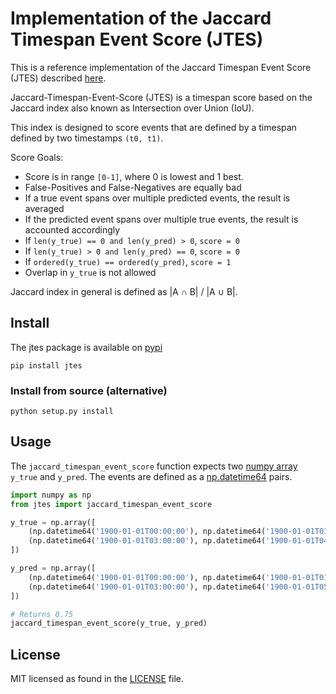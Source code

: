 # Implementation of the Jaccard Timespan Event Score (JTES)

This is a reference implementation of the Jaccard Timespan Event Score (JTES) described [here](https://doi.org/10.1038/s41597-021-00963-2).

Jaccard-Timespan-Event-Score (JTES) is a timespan score based on the Jaccard index also known as Intersection over Union (IoU).

This index is designed to score events that are defined by a timespan defined by two timestamps `(t0, t1)`.

Score Goals:
  * Score is in range `[0-1]`, where 0 is lowest and 1 best.
  * False-Positives and False-Negatives are equally bad
  * If a true event spans over multiple predicted events, the result is averaged
  * If the predicted event spans over multiple true events, the result is accounted accordingly
  * If `len(y_true) == 0 and len(y_pred) > 0`, `score = 0`
  * If `len(y_true) > 0 and len(y_pred) == 0`, `score = 0`
  * If `ordered(y_true) == ordered(y_pred)`, `score = 1`
  * Overlap in `y_true` is not allowed

Jaccard index in general is defined as |A ∩ B| / |A ∪ B|.

## Install
The jtes package is available on [pypi](https://pypi.org/project/jtes/)

```
pip install jtes
```

### Install from source (alternative)
```
python setup.py install
```

## Usage
The `jaccard_timespan_event_score` function expects two [numpy array](https://numpy.org/) `y_true` and `y_pred`.
The events are defined as a [np.datetime64](https://numpy.org/doc/stable/reference/arrays.scalars.html?highlight=datetime64#numpy.datetime64) pairs.
```python
import numpy as np
from jtes import jaccard_timespan_event_score

y_true = np.array([
    (np.datetime64('1900-01-01T00:00:00'), np.datetime64('1900-01-01T01:00:00')),
    (np.datetime64('1900-01-01T03:00:00'), np.datetime64('1900-01-01T04:00:00'))
])

y_pred = np.array([
    (np.datetime64('1900-01-01T00:00:00'), np.datetime64('1900-01-01T01:00:00')),
    (np.datetime64('1900-01-01T03:00:00'), np.datetime64('1900-01-01T05:00:00')),
])

# Returns 0.75
jaccard_timespan_event_score(y_true, y_pred)
```

## License
MIT licensed as found in the [LICENSE](LICENSE) file.
